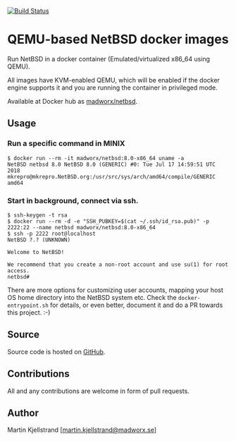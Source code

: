 [![Build Status](https://travis-ci.org/madworx/docker-netbsd.svg?branch=master)](https://travis-ci.org/madworx/docker-netbsd)

# QEMU-based NetBSD docker images

Run NetBSD in a docker container (Emulated/virtualized x86_64 using QEMU).

All images have KVM-enabled QEMU, which  will be enabled if the docker
engine supports it and you are running the container in privileged mode.

Available at Docker hub as [madworx/netbsd](https://hub.docker.com/r/madworx/netbsd/).

## Usage

### Run a specific command in MINIX
```
$ docker run --rm -it madworx/netbsd:8.0-x86_64 uname -a
NetBSD netbsd 8.0 NetBSD 8.0 (GENERIC) #0: Tue Jul 17 14:59:51 UTC 2018  mkrepro@mkrepro.NetBSD.org:/usr/src/sys/arch/amd64/compile/GENERIC amd64
```

### Start in background, connect via ssh.
```
$ ssh-keygen -t rsa
$ docker run --rm -d -e "SSH_PUBKEY=$(cat ~/.ssh/id_rsa.pub)" -p 2222:22 --name netbsd madworx/netbsd:8.0-x86_64
$ ssh -p 2222 root@localhost
NetBSD ?.? (UNKNOWN)

Welcome to NetBSD!

We recommend that you create a non-root account and use su(1) for root access.
netbsd#
```
There are more options for customizing user accounts, mapping your host OS home directory into the NetBSD system etc. Check the `docker-entrypoint.sh` for details, or even better, document it and do a PR towards this project. :-)

## Source

Source code is hosted on [GitHub](https://github.com/madworx/docker-netbsd).






## Contributions

All and any contributions are welcome in form of pull requests.

## Author

Martin Kjellstrand [martin.kjellstrand@madworx.se]
